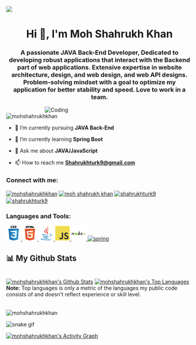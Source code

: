 
<img  src="https://www.aaditritechnology.com/images/redesign.gif">

<h1 align="center">Hi 👋, I'm Moh Shahrukh Khan</h1>
<h3 align="center">
A passionate JAVA Back-End Developer, Dedicated to developing robust applications that interact with the Backend part of web applications. Extensive expertise in website architecture, design, and web design, and web API designs. Problem-solving mindset with a goal to optimize my application for better stability and speed. Love to work in a team.</h3>

<img align="right" alt="Coding" width="400" src="https://lyshtechnology.com/admin/assets/img/animation_images/developer.gif">

<p align="left"> <img src="https://komarev.com/ghpvc/?username=mohshahrukhkhan&label=Profile%20views&color=0e75b6&style=flat" alt="mohshahrukhkhan" /> </p>

- 🔭 I’m currently pursuing **JAVA Back-End**

- 🌱 I’m currently learning **Spring Boot**
 
- 💬 Ask me about **JAVA/JavaScript**

- 📫 How to reach me **Shahrukhturk9@gmail.com**

<h3 align="left">Connect with me:</h3>
<p align="left">
<a href="https://twitter.com/mohshahrukhkhan" target="blank"><img align="center" src="https://raw.githubusercontent.com/rahuldkjain/github-profile-readme-generator/master/src/images/icons/Social/twitter.svg" alt="mohshahrukhkhan" height="30" width="40" /></a>
<a href="https://linkedin.com/in/moh shahrukh khan" target="blank"><img align="center" src="https://raw.githubusercontent.com/rahuldkjain/github-profile-readme-generator/master/src/images/icons/Social/linked-in-alt.svg" alt="moh shahrukh khan" height="30" width="40" /></a>
<a href="https://www.hackerrank.com/shahrukhturk9" target="blank"><img align="center" src="https://raw.githubusercontent.com/rahuldkjain/github-profile-readme-generator/master/src/images/icons/Social/hackerrank.svg" alt="shahrukhturk9" height="30" width="40" /></a>
<a href="https://www.leetcode.com/shahrukhturk9" target="blank"><img align="center" src="https://raw.githubusercontent.com/rahuldkjain/github-profile-readme-generator/master/src/images/icons/Social/leet-code.svg" alt="shahrukhturk9" height="30" width="40" /></a>
</p>

<h3 align="left">Languages and Tools:</h3>
<p align="left"> <a href="https://www.w3schools.com/css/" target="_blank" rel="noreferrer"> <img src="https://raw.githubusercontent.com/devicons/devicon/master/icons/css3/css3-original-wordmark.svg" alt="css3" width="40" height="40"/> </a> <a href="https://www.w3.org/html/" target="_blank" rel="noreferrer"> <img src="https://raw.githubusercontent.com/devicons/devicon/master/icons/html5/html5-original-wordmark.svg" alt="html5" width="40" height="40"/> </a> <a href="https://www.java.com" target="_blank" rel="noreferrer"> <img src="https://raw.githubusercontent.com/devicons/devicon/master/icons/java/java-original.svg" alt="java" width="40" height="40"/> </a> <a href="https://developer.mozilla.org/en-US/docs/Web/JavaScript" target="_blank" rel="noreferrer"> <img src="https://raw.githubusercontent.com/devicons/devicon/master/icons/javascript/javascript-original.svg" alt="javascript" width="40" height="40"/> </a> <a href="https://nodejs.org" target="_blank" rel="noreferrer"> <img src="https://raw.githubusercontent.com/devicons/devicon/master/icons/nodejs/nodejs-original-wordmark.svg" alt="nodejs" width="40" height="40"/> </a> <a href="https://spring.io/" target="_blank" rel="noreferrer"> <img src="https://www.vectorlogo.zone/logos/springio/springio-icon.svg" alt="spring" width="40" height="40"/> </a> </p>


## 📊 My Github Stats
  <br/>
    <a href="https://github.com/mohshahrukhkhan/github-readme-stats"><img alt="mohshahrukhkhan's Github Stats" src="https://github-readme-stats.vercel.app/api?username=mohshahrukhkhan&show_icons=true&count_private=true&theme=react&hide_border=true&bg_color=0D1117" /></a>
  <a href="https://github.com/mohshahrukhkhan/github-readme-stats"><img alt="mohshahrukhkhan's Top Languages" src="https://github-readme-stats.vercel.app/api/top-langs/?username=mohshahrukhkhan&langs_count=8&count_private=true&layout=compact&exclude_repo=MohShahrukhKhan.github.io,c3,test,web-Coding,ZaraWeb-Clone&theme=react&hide_border=true&bg_color=0D1117" /></a>
  <br/>
  <b>Note:</b> Top languages is only a metric of the languages my public code consists of and doesn't reflect experience or skill level.

<br/>
<br/>

<p><img align="center" src="https://github-readme-streak-stats.herokuapp.com/?user=mohshahrukhkhan&&theme=tokyonight" alt="mohshahrukhkhan" /></p>

![snake gif](https://github.com/mohshahrukhkhan/mohshahrukhkhan/blob/output/github-contribution-grid-snake.gif)

<a href="https://github.com/mohshahrukhkhan/github-readme-activity-graph"><img alt="mohshahrukhkhan's Activity Graph" src="https://activity-graph.herokuapp.com/graph?username=mohshahrukhkhan&bg_color=0D1117&color=5BCDEC&line=5BCDEC&point=FFFFFF&hide_border=true" /></a>
<br/>




